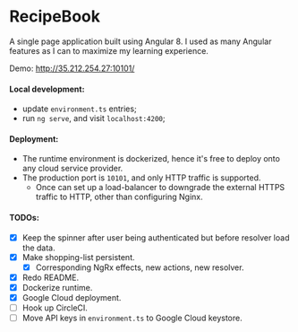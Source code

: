 # RecipeBook
A single page application built using Angular 8. 
I used as many Angular features as I can to maximize my learning experience.

Demo: http://35.212.254.27:10101/

#### Local development:
- update ```environment.ts``` entries;
- run ```ng serve```, and visit ```localhost:4200```;

#### Deployment:
- The runtime environment is dockerized, hence it's free to deploy onto any cloud service provider.
- The production port is `10101`, and only HTTP traffic is supported.
  - Once can set up a load-balancer to downgrade the external HTTPS traffic to HTTP, other than
    configuring Nginx. 

#### TODOs:
- [x] Keep the spinner after user being authenticated but before resolver load the data.
- [x] Make shopping-list persistent.
  - [x] Corresponding NgRx effects, new actions, new resolver.
- [x] Redo README.
- [x] Dockerize runtime.
- [x] Google Cloud deployment.
- [ ] Hook up CircleCI.
- [ ] Move API keys in ```environment.ts``` to Google Cloud keystore.
